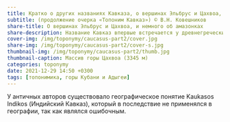 ```yaml
---
title: Кратко о других названиях Кавказа, о вершинах Эльбрус и Цахвоа, и немного об амазонках
subtitle: (продолжение очерка «Топоним Кавказ») © В.Н. Ковешников
share-title: О вершинах Эльбрус и Цахвоа, и немного об амазонках
share-description: Название Кавказ впервые встречается у древнегреческих авторов в V в. до н.э., то есть название за 25 веков после первого упоминания сохранилось без существенных изменений.
cover-img: /img/toponymy/caucasus-part2/cover.jpg
share-img: /img/toponymy/caucasus-part2/cover-s.jpg
thumbnail-img: /img/toponymy/caucasus-part2/thumb.jpg
thumbnail-caption: Массив горы Цахвоа (3345 м)
categories: toponymy
date: 2021-12-29 14:50 +0300
tags: [топонимика, горы Кубани и Адыгеи]
---
```

У античных авторов существовало географическое понятие Kaukasos Indikos (Индийский Кавказ), который в последствие не применялся в географии, так как являлся ошибочным.
